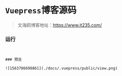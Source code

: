 # `Vuepress`博客源码
> 文海鸥博客地址：https://www.it235.com/
### 运行

```


### 预览

![1563786698861](./docs/.vuepress/public/view.png)